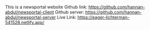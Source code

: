 This is a newsportal website
Github link: https://github.com/hannan-abdul/newsportal-client
Github server: https://github.com/hannan-abdul/newsportal-server
Live Link: https://eager-lichterman-541528.netlify.app/


